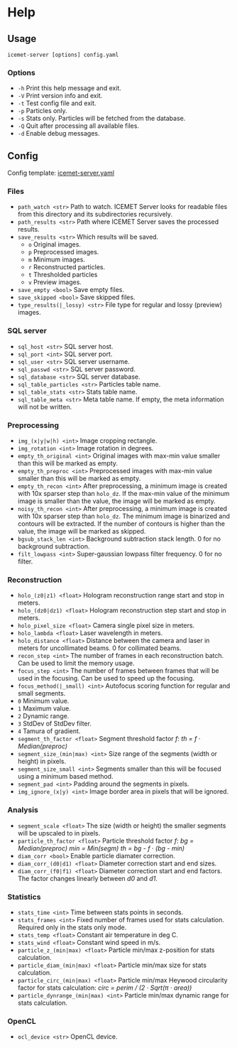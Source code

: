 # Help
## Usage
`icemet-server [options] config.yaml`

### Options
- `-h` Print this help message and exit.
- `-V` Print version info and exit.
- `-t` Test config file and exit.
- `-p` Particles only.
- `-s` Stats only. Particles will be fetched from the database.
- `-Q` Quit after processing all available files.
- `-d` Enable debug messages.

## Config
Config template: [icemet-server.yaml](etc/icemet-server.yaml)

### Files
- `path_watch <str>` Path to watch. ICEMET Server looks for readable files from this directory and its subdirectories recursively.
- `path_results <str>` Path where ICEMET Server saves the processed results.
- `save_results <str>` Which results will be saved.
  - `o` Original images.
  - `p` Preprocessed images.
  - `m` Minimum images.
  - `r` Reconstructed particles.
  - `t` Thresholded particles
  - `v` Preview images.
- `save_empty <bool>` Save empty files.
- `save_skipped <bool>` Save skipped files.
- `type_results(|_lossy) <str>` File type for regular and lossy (preview) images.

### SQL server
- `sql_host <str>` SQL server host.
- `sql_port <int>` SQL server port.
- `sql_user <str>` SQL server username.
- `sql_passwd <str>` SQL server password.
- `sql_database <str>` SQL server database.
- `sql_table_particles <str>` Particles table name.
- `sql_table_stats <str>` Stats table name.
- `sql_table_meta <str>` Meta table name. If empty, the meta information will not be written.

###  Preprocessing
- `img_(x|y|w|h) <int>` Image cropping rectangle.
- `img_rotation <int>` Image rotation in degrees.
- `empty_th_original <int>` Original images with max-min value smaller than this will be marked as empty.
- `empty_th_preproc <int>` Preprocessed images with max-min value smaller than this will be marked as empty.
- `empty_th_recon <int>` After preprocessing, a minimum image is created with 10x sparser step than `holo_dz`. If the max-min value of the minimum image is smaller than the value, the image will be marked as empty.
- `noisy_th_recon <int>` After preprocessing, a minimum image is created with 10x sparser step than `holo_dz`. The minimum image is binarized and contours will be extracted. If the number of contours is higher than the value, the image will be marked as skipped.
- `bgsub_stack_len <int>` Background subtraction stack length. 0 for no background subtraction.
- `filt_lowpass <int>` Super-gaussian lowpass filter frequency. 0 for no filter.

### Reconstruction
 - `holo_(z0|z1) <float>` Hologram reconstruction range start and stop in meters.
  - `holo_(dz0|dz1) <float>` Hologram reconstruction step start and stop in meters.
 - `holo_pixel_size <float>` Camera single pixel size in meters.
 - `holo_lambda <float>` Laser wavelength in meters.
 - `holo_distance <float>` Distance between the camera and laser in meters for uncollimated beams. 0 for collimated beams.
 - `recon_step <int>` The number of frames in each reconstruction batch. Can be used to limit the memory usage.
 - `focus_step <int>` The number of frames between frames that will be used in the focusing. Can be used to speed up the focusing.
 - `focus_method(|_small) <int>` Autofocus scoring function for regular and small segments.
  - `0` Minimum value.
  - `1` Maximum value.
  - `2` Dynamic range.
  - `3` StdDev of StdDev filter.
  - `4` Tamura of gradient.
 - `segment_th_factor <float>` Segment threshold factor *f*:
*th = f · Median(preproc)*
 - `segment_size_(min|max) <int>` Size range of the segments (width or height) in pixels.
 - `segment_size_small <int>` Segments smaller than this will be focused using a minimum based method.
 - `segment_pad <int>` Padding around the segments in pixels.
 - `img_ignore_(x|y) <int>` Image border area in pixels that will be ignored.

### Analysis
 - `segment_scale <float>` The size (width or height) the smaller segments will be upscaled to in pixels.
 - `particle_th_factor <float>` Particle threshold factor *f*:
*bg = Median(preproc)*
*min = Min(segm)*
*th = bg - f · (bg - min)*
 - `diam_corr <bool>` Enable particle diamater correction.
 - `diam_corr_(d0|d1) <float>` Diameter correction start and end sizes.
 - `diam_corr_(f0|f1) <float>` Diameter correction start and end factors. The factor changes linearly between *d0* and *d1*.

### Statistics
 - `stats_time <int>` Time between stats points in seconds.
 - `stats_frames <int>` Fixed number of frames used for stats calculation. Required only in the stats only mode.
 - `stats_temp <float>` Constant air temperature in deg C.
 - `stats_wind <float>` Constant wind speed in m/s.
 - `particle_z_(min|max) <float>` Particle min/max z-position for stats calculation.
 - `particle_diam_(min|max) <float>` Particle min/max size for stats calculation.
 - `particle_circ_(min|max) <float>` Particle min/max Heywood circularity factor for stats calculation:
*circ = perim / (2 · Sqrt(π · area))*
 - `particle_dynrange_(min|max) <int>` Particle min/max dynamic range for stats calculation.

### OpenCL
 - `ocl_device <str>` OpenCL device.

